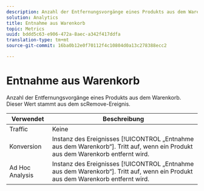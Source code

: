 ```yaml
---
description: Anzahl der Entfernungsvorgänge eines Produkts aus dem Warenkorb. Dieser Wert stammt aus dem scRemove-Ereignis.
solution: Analytics
title: Entnahme aus Warenkorb
topic: Metrics
uuid: bddd5c63-e906-472a-8aec-a342f417ddfa
translation-type: tm+mt
source-git-commit: 16ba0b12e0f70112f4c10804d0a13c278388ecc2

---
```



# Entnahme aus Warenkorb

Anzahl der Entfernungsvorgänge eines Produkts aus dem Warenkorb. Dieser Wert stammt aus dem scRemove-Ereignis.

| Verwendet | Beschreibung |
|---|---|
| Traffic | Keine |
| Konversion | Instanz des Ereignisses [!UICONTROL „Entnahme aus dem Warenkorb“]. Tritt auf, wenn ein Produkt aus dem Warenkorb entfernt wird. |
| Ad Hoc Analysis  | Instanz des Ereignisses [!UICONTROL „Entnahme aus dem Warenkorb“]. Tritt auf, wenn ein Produkt aus dem Warenkorb entfernt wird. |

